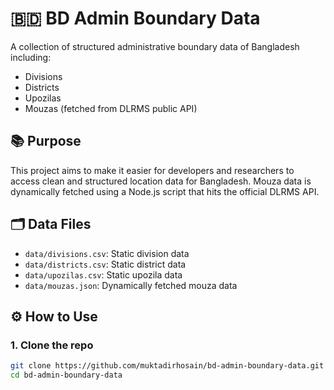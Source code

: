 # 🇧🇩 BD Admin Boundary Data

A collection of structured administrative boundary data of Bangladesh including:

- Divisions
- Districts
- Upozilas
- Mouzas (fetched from DLRMS public API)

## 📚 Purpose

This project aims to make it easier for developers and researchers to access clean and structured location data for Bangladesh. Mouza data is dynamically fetched using a Node.js script that hits the official DLRMS API.

## 🗂️ Data Files

- `data/divisions.csv`: Static division data
- `data/districts.csv`: Static district data
- `data/upozilas.csv`: Static upozila data
- `data/mouzas.json`: Dynamically fetched mouza data

## ⚙️ How to Use

### 1. Clone the repo

```bash
git clone https://github.com/muktadirhosain/bd-admin-boundary-data.git
cd bd-admin-boundary-data
```